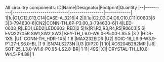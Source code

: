 All circuitry components: 
ID|Name|Designator|Footprint|Quantity
|--|----------|----------------------------|-----------------|-------------|
1|1u|C1,C12,C13,C14|CASE-A_3216|4
2|0.1u|C2,C3,C4,C6,C10,C11|C0603|6
3|3-794630-6|CN2|CONN-TH_6P-P3.00_3-794630-6|1
4|LED-0603_R|LED1,LED2|LED0603_RED|2
5|1k|R1,R2,R3,R4,R5|R0603|5
6|	EVQ22705R	SW1,SW2,SW3|	KEY-TH_L6.0-W6.0-P5.00-LS5.5	|3
7	|HDR-1X5.	|U1|	CONN-TH_HDR-1X5|	1
8	|MAX232EIDR	|U2|	SOIC-16_L9.9-W3.9-P1.27-LS6.0-BL	|1
9	|SN74LS273N	|U3	|DIP20	|1
10|	XC6204B282MR	|U6|	SOT-25_L3.0-W1.6-P0.95-LS2.8-BR|	1
11|	49S|	X1|	CRYSTAL-TH_L10.8-W4.5-P4.88|	1
